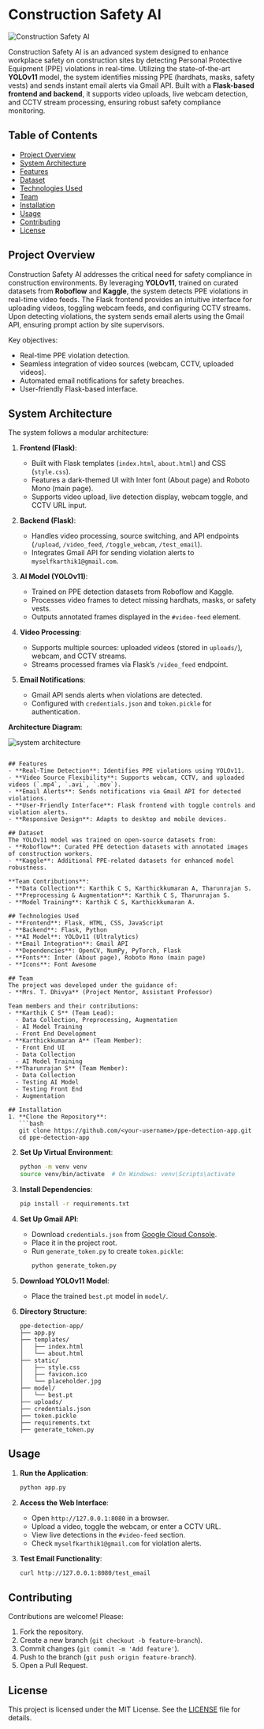 # Construction Safety AI

![Construction Safety AI](static/placeholder.jpg)

Construction Safety AI is an advanced system designed to enhance workplace safety on construction sites by detecting Personal Protective Equipment (PPE) violations in real-time. Utilizing the state-of-the-art **YOLOv11** model, the system identifies missing PPE (hardhats, masks, safety vests) and sends instant email alerts via Gmail API. Built with a **Flask-based frontend and backend**, it supports video uploads, live webcam detection, and CCTV stream processing, ensuring robust safety compliance monitoring.

## Table of Contents
- [Project Overview](#project-overview)
- [System Architecture](#system-architecture)
- [Features](#features)
- [Dataset](#dataset)
- [Technologies Used](#technologies-used)
- [Team](#team)
- [Installation](#installation)
- [Usage](#usage)
- [Contributing](#contributing)
- [License](#license)

## Project Overview
Construction Safety AI addresses the critical need for safety compliance in construction environments. By leveraging **YOLOv11**, trained on curated datasets from **Roboflow** and **Kaggle**, the system detects PPE violations in real-time video feeds. The Flask frontend provides an intuitive interface for uploading videos, toggling webcam feeds, and configuring CCTV streams. Upon detecting violations, the system sends email alerts using the Gmail API, ensuring prompt action by site supervisors.

Key objectives:
- Real-time PPE violation detection.
- Seamless integration of video sources (webcam, CCTV, uploaded videos).
- Automated email notifications for safety breaches.
- User-friendly Flask-based interface.

## System Architecture
The system follows a modular architecture:

1. **Frontend (Flask)**:
   - Built with Flask templates (`index.html`, `about.html`) and CSS (`style.css`).
   - Features a dark-themed UI with Inter font (About page) and Roboto Mono (main page).
   - Supports video upload, live detection display, webcam toggle, and CCTV URL input.

2. **Backend (Flask)**:
   - Handles video processing, source switching, and API endpoints (`/upload`, `/video_feed`, `/toggle_webcam`, `/test_email`).
   - Integrates Gmail API for sending violation alerts to `myselfkarthik1@gmail.com`.

3. **AI Model (YOLOv11)**:
   - Trained on PPE detection datasets from Roboflow and Kaggle.
   - Processes video frames to detect missing hardhats, masks, or safety vests.
   - Outputs annotated frames displayed in the `#video-feed` element.

4. **Video Processing**:
   - Supports multiple sources: uploaded videos (stored in `uploads/`), webcam, and CCTV streams.
   - Streams processed frames via Flask’s `/video_feed` endpoint.

5. **Email Notifications**:
   - Gmail API sends alerts when violations are detected.
   - Configured with `credentials.json` and `token.pickle` for authentication.

**Architecture Diagram**:


![system architecture](https://github.com/user-attachments/assets/380f79d7-7d30-477d-b614-95dee976d07c)


```

## Features
- **Real-Time Detection**: Identifies PPE violations using YOLOv11.
- **Video Source Flexibility**: Supports webcam, CCTV, and uploaded videos (`.mp4`, `.avi`, `.mov`).
- **Email Alerts**: Sends notifications via Gmail API for detected violations.
- **User-Friendly Interface**: Flask frontend with toggle controls and violation alerts.
- **Responsive Design**: Adapts to desktop and mobile devices.

## Dataset
The YOLOv11 model was trained on open-source datasets from:
- **Roboflow**: Curated PPE detection datasets with annotated images of construction workers.
- **Kaggle**: Additional PPE-related datasets for enhanced model robustness.

**Team Contributions**:
- **Data Collection**: Karthik C S, Karthickkumaran A, Tharunrajan S.
- **Preprocessing & Augmentation**: Karthik C S, Tharunrajan S.
- **Model Training**: Karthik C S, Karthickkumaran A.

## Technologies Used
- **Frontend**: Flask, HTML, CSS, JavaScript
- **Backend**: Flask, Python
- **AI Model**: YOLOv11 (Ultralytics)
- **Email Integration**: Gmail API
- **Dependencies**: OpenCV, NumPy, PyTorch, Flask
- **Fonts**: Inter (About page), Roboto Mono (main page)
- **Icons**: Font Awesome

## Team
The project was developed under the guidance of:
- **Mrs. T. Dhivya** (Project Mentor, Assistant Professor)

Team members and their contributions:
- **Karthik C S** (Team Lead):
  - Data Collection, Preprocessing, Augmentation
  - AI Model Training
  - Front End Development
- **Karthickkumaran A** (Team Member):
  - Front End UI
  - Data Collection
  - AI Model Training
- **Tharunrajan S** (Team Member):
  - Data Collection
  - Testing AI Model
  - Testing Front End
  - Augmentation

## Installation
1. **Clone the Repository**:
   ```bash
   git clone https://github.com/<your-username>/ppe-detection-app.git
   cd ppe-detection-app
   ```

2. **Set Up Virtual Environment**:
   ```bash
   python -m venv venv
   source venv/bin/activate  # On Windows: venv\Scripts\activate
   ```

3. **Install Dependencies**:
   ```bash
   pip install -r requirements.txt
   ```

4. **Set Up Gmail API**:
   - Download `credentials.json` from [Google Cloud Console](https://console.cloud.google.com/).
   - Place it in the project root.
   - Run `generate_token.py` to create `token.pickle`:
     ```bash
     python generate_token.py
     ```

5. **Download YOLOv11 Model**:
   - Place the trained `best.pt` model in `model/`.

6. **Directory Structure**:
   ```plaintext
   ppe-detection-app/
   ├── app.py
   ├── templates/
   │   ├── index.html
   │   └── about.html
   ├── static/
   │   ├── style.css
   │   ├── favicon.ico
   │   └── placeholder.jpg
   ├── model/
   │   └── best.pt
   ├── uploads/
   ├── credentials.json
   ├── token.pickle
   ├── requirements.txt
   ├── generate_token.py
   ```

## Usage
1. **Run the Application**:
   ```bash
   python app.py
   ```

2. **Access the Web Interface**:
   - Open `http://127.0.0.1:8080` in a browser.
   - Upload a video, toggle the webcam, or enter a CCTV URL.
   - View live detections in the `#video-feed` section.
   - Check `myselfkarthik1@gmail.com` for violation alerts.

3. **Test Email Functionality**:
   ```bash
   curl http://127.0.0.1:8080/test_email
   ```

## Contributing
Contributions are welcome! Please:
1. Fork the repository.
2. Create a new branch (`git checkout -b feature-branch`).
3. Commit changes (`git commit -m 'Add feature'`).
4. Push to the branch (`git push origin feature-branch`).
5. Open a Pull Request.

## License
This project is licensed under the MIT License. See the [LICENSE](LICENSE) file for details.
